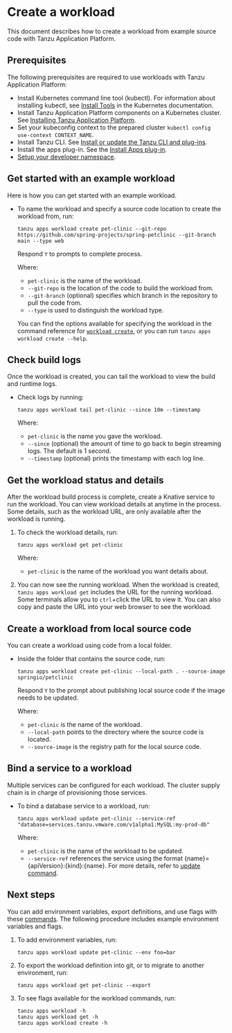 # Create a workload

This document describes how to create a workload from example source code with Tanzu Application Platform.

## <a id='prerequisites'></a> Prerequisites

The following prerequisites are required to use workloads with Tanzu Application Platform:

- Install Kubernetes command line tool (kubectl). For information about installing kubectl, see [Install Tools](https://kubernetes.io/docs/tasks/tools/) in the Kubernetes documentation.
- Install Tanzu Application Platform components on a Kubernetes cluster. See [Installing Tanzu Application Platform](../../install-intro.md).
- Set your kubeconfig context to the prepared cluster `kubectl config use-context CONTEXT_NAME`.
- Install Tanzu CLI. See [Install or update the Tanzu CLI and plug-ins](../../install-tanzu-cli.md#cli-and-plugin).
- Install the apps plug-in. See the [Install Apps plug-in](install-apps-cli.md).
- [Setup your developer namespace](../../install-components.md#setup).

## <a id="example"></a> Get started with an example workload

Here is how you can get started with an example workload.

- To name the workload and specify a source code location to create the workload from, run:

    ```
    tanzu apps workload create pet-clinic --git-repo https://github.com/spring-projects/spring-petclinic --git-branch main --type web  
    ```

    Respond `Y` to prompts to complete process.

    Where:

    - `pet-clinic` is the name of the workload.
    - `--git-repo` is the location of the code to build the workload from.
    - `--git-branch` (optional) specifies which branch in the repository to pull the code from.
    - `--type` is used to distinguish the workload type.

    You can find the options available for specifying the workload in the command reference for [`workload create`](command-reference/tanzu_apps_workload_create.md), or you can run `tanzu apps workload create --help`.


## <a id="check-build-logs"></a> Check build logs

Once the workload is created, you can tail the workload to view the build and runtime logs.

- Check logs by running:

    ```
    tanzu apps workload tail pet-clinic --since 10m --timestamp
    ```

    Where:
    
    - `pet-clinic` is the name you gave the workload.
    - `--since` (optional) the amount of time to go back to begin streaming logs. The default is 1 second.
    - `--timestamp` (optional) prints the timestamp with each log line.

## <a id="workload-status"></a> Get the workload status and details

After the workload build process is complete, create a Knative service to run the workload.
You can view workload details at anytime in the process. Some details, such as the workload URL, are only available after the workload is running.

1. To check the workload details, run:

    ```
    tanzu apps workload get pet-clinic
    ```

    Where:

    - `pet-clinic` is the name of the workload you want details about.

2. You can now see the running workload. When the workload is created, `tanzu apps workload get` includes the URL for the running workload. Some terminals allow you to `ctrl`+click the URL to view it. You can also copy and paste the URL into your web browser to see the workload.

## <a id="workload-local-source"></a> Create a workload from local source code

You can create a workload using code from a local folder.

- Inside the folder that contains the source code, run:

    ```
    tanzu apps workload create pet-clinic --local-path . --source-image springio/petclinic
    ```

    Respond `Y` to the prompt about publishing local source code if the image needs to be updated.

    Where:

    - `pet-clinic` is the name of the workload.
    - `--local-path` points to the directory where the source code is located.
    - `--source-image` is the registry path for the local source code.

## <a id="bind-service"></a> Bind a service to a workload

Multiple services can be configured for each workload. The cluster supply chain is in charge of provisioning those services.

- To bind a database service to a workload, run:

    ```
    tanzu apps workload update pet-clinic --service-ref "database=services.tanzu.vmware.com/v1alpha1:MySQL:my-prod-db"
    ```

    Where:

    - `pet-clinic` is the name of the workload to be updated.
    - `--service-ref` references the service using the format {name}={apiVersion}:{kind}:{name}. For more details, refer to [update command](command-reference/tanzu_apps_workload_update.md#update-options).

## <a id="next-steps"></a> Next steps

You can add environment variables, export definitions, and use flags with these [commands](command-reference.md). The following procedure includes example environment variables and flags.

1. To add environment variables, run:

    ```
    tanzu apps workload update pet-clinic --env foo=bar
    ```

2. To export the workload definition into git, or to migrate to another environment, run:

    ```
    tanzu apps workload get pet-clinic --export
    ```

3. To see flags available for the workload commands, run:

    ```
    tanzu apps workload -h
    tanzu apps workload get -h
    tanzu apps workload create -h
    ```
